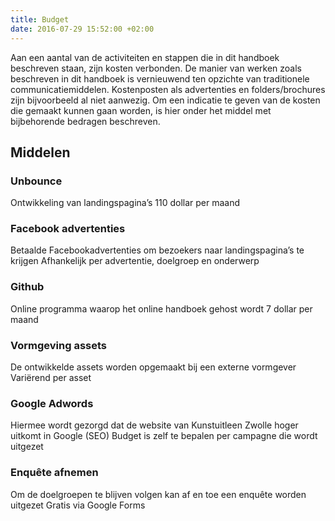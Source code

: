 ```yaml
---
title: Budget
date: 2016-07-29 15:52:00 +02:00
---
```


Aan een aantal van de activiteiten en stappen die in dit handboek beschreven staan, zijn kosten verbonden. De manier van werken zoals beschreven in dit handboek is vernieuwend ten opzichte van traditionele communicatiemiddelen. Kostenposten als advertenties en folders/brochures zijn bijvoorbeeld al niet aanwezig. Om een indicatie te geven van de kosten die gemaakt kunnen gaan worden, is hier onder het middel met bijbehorende bedragen beschreven. 

## Middelen

### Unbounce				
Ontwikkeling van landingspagina’s 
110 dollar per maand

### Facebook advertenties			
Betaalde Facebookadvertenties om bezoekers naar landingspagina’s te krijgen
Afhankelijk per advertentie, doelgroep en onderwerp

### Github					
Online programma waarop het online handboek gehost wordt
7 dollar per maand

### Vormgeving assets
De ontwikkelde assets worden opgemaakt bij een externe vormgever
Variërend per asset

### Google Adwords 
Hiermee wordt gezorgd dat de website van Kunstuitleen Zwolle hoger uitkomt in Google (SEO)
Budget is zelf te bepalen per campagne die wordt uitgezet 

### Enquête afnemen			
Om de doelgroepen te blijven volgen kan af en toe een enquête worden uitgezet 
Gratis via Google Forms
